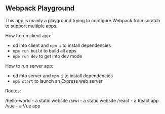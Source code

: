 ## Webpack Playground

This app is mainly a playground trying to configure Webpack from scratch to support multiple apps.

How to run client app:

- cd into client and `npm i` to install dependencies
- `npm run build` to build all apps
- `npm run dev` to get into dev mode

How to run server app:

- cd into server and `npm i` to install dependencies
- `npm start` to launch an Express web server

Routes:

/hello-world - a static website
/kiwi - a static website
/react - a React app
/vue - a Vue app 
